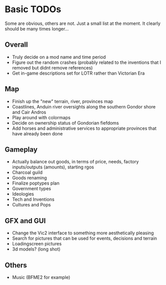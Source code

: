 # Basic TODOs
Some are obvious, others are not. Just a small list at the moment. It clearly should be many times longer...

## Overall
 - Truly decide on a mod name and time period
 - Figure out the random crashes (probably related to the inventions that I removed but didnt remove references)
 - Get in-game descriptions set for LOTR rather than Victorian Era
 
## Map
 - Finish up the "new" terrain, river, provinces map
 - Coastlines, Anduin river oversights along the southern Gondor shore and Cair Andros
 - Play around with colormaps
 - Decide on ownership status of Gondorian fiefdoms
 - Add horses and administrative services to appropriate provinces that have already been done
 
## Gameplay
 - Actually balance out goods, in terms of price, needs, factory inputs/outputs (amounts), starting rgos 
 - Charcoal guild
 - Goods renaming
 - Finalize poptypes plan
 - Government types
 - Ideologies
 - Tech and Inventions
 - Cultures and Pops

## GFX and GUI
 - Change the Vic2 interface to something more aesthetically pleasing
 - Search for pictures that can be used for events, decisions and terrain
 - Loadingscreen pictures
 - 3d models? (long shot)

## Others 
- Music (BFME2 for example)
